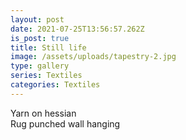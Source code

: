 ```yaml
---
layout: post
date: 2021-07-25T13:56:57.262Z
is_post: true
title: Still life
image: /assets/uploads/tapestry-2.jpg
type: gallery
series: Textiles
categories: Textiles
---
```

Yarn on hessian\
Rug punched wall hanging